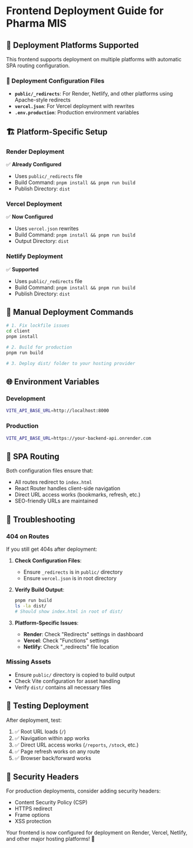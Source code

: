 # Frontend Deployment Guide for Pharma MIS

## 🚀 Deployment Platforms Supported

This frontend supports deployment on multiple platforms with automatic SPA routing configuration.

### **📁 Deployment Configuration Files**

- **`public/_redirects`**: For Render, Netlify, and other platforms using Apache-style redirects
- **`vercel.json`**: For Vercel deployment with rewrites
- **`.env.production`**: Production environment variables

## 🏗️ Platform-Specific Setup

### **Render Deployment**
✅ **Already Configured**
- Uses `public/_redirects` file
- Build Command: `pnpm install && pnpm run build`
- Publish Directory: `dist`

### **Vercel Deployment**
✅ **Now Configured**
- Uses `vercel.json` rewrites
- Build Command: `pnpm install && pnpm run build`
- Output Directory: `dist`

### **Netlify Deployment**
✅ **Supported**
- Uses `public/_redirects` file
- Build Command: `pnpm install && pnpm run build`
- Publish Directory: `dist`

## 🔧 Manual Deployment Commands

```bash
# 1. Fix lockfile issues
cd client
pnpm install

# 2. Build for production
pnpm run build

# 3. Deploy dist/ folder to your hosting provider
```

## 🌐 Environment Variables

### **Development**
```bash
VITE_API_BASE_URL=http://localhost:8000
```

### **Production**
```bash
VITE_API_BASE_URL=https://your-backend-api.onrender.com
```

## 🔄 SPA Routing

Both configuration files ensure that:
- All routes redirect to `index.html`
- React Router handles client-side navigation
- Direct URL access works (bookmarks, refresh, etc.)
- SEO-friendly URLs are maintained

## 🚨 Troubleshooting

### **404 on Routes**
If you still get 404s after deployment:

1. **Check Configuration Files**:
   - Ensure `_redirects` is in `public/` directory
   - Ensure `vercel.json` is in root directory

2. **Verify Build Output**:
   ```bash
   pnpm run build
   ls -la dist/
   # Should show index.html in root of dist/
   ```

3. **Platform-Specific Issues**:
   - **Render**: Check "Redirects" settings in dashboard
   - **Vercel**: Check "Functions" settings
   - **Netlify**: Check "_redirects" file location

### **Missing Assets**
- Ensure `public/` directory is copied to build output
- Check Vite configuration for asset handling
- Verify `dist/` contains all necessary files

## 📱 Testing Deployment

After deployment, test:
1. ✅ Root URL loads (`/`)
2. ✅ Navigation within app works
3. ✅ Direct URL access works (`/reports`, `/stock`, etc.)
4. ✅ Page refresh works on any route
5. ✅ Browser back/forward works

## 🔐 Security Headers

For production deployments, consider adding security headers:
- Content Security Policy (CSP)
- HTTPS redirect
- Frame options
- XSS protection

Your frontend is now configured for deployment on Render, Vercel, Netlify, and other major hosting platforms! 🎉
